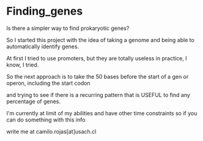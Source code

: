 # Finding_genes
Is there a simpler way to find prokaryotic genes?

So I started this project with the idea of taking a genome and being able to automatically identify genes.

At first I tried to use promoters, but they are totally useless in practice, I know, I tried.

So the next approach is to take the 50 bases before the start of a gen or operon, including the start codon

and trying to see if there is a recurring pattern that is USEFUL to find any percentage of genes.

I'm currently at limit of my abilities and have other time constraints so if you can do something with this info

write me at camilo.rojas[at]usach.cl



